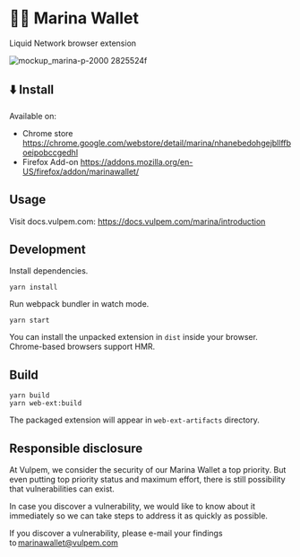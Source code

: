 # 🧜‍♀️ Marina Wallet
Liquid Network browser extension


![mockup_marina-p-2000 2825524f](https://user-images.githubusercontent.com/3596602/163511145-3085879d-486c-42d1-880a-1f8ba3f98803.png)



## ⬇️ Install

Available on:

- Chrome store https://chrome.google.com/webstore/detail/marina/nhanebedohgejbllffboeipobccgedhl
- Firefox Add-on https://addons.mozilla.org/en-US/firefox/addon/marinawallet/

## Usage

Visit docs.vulpem.com: https://docs.vulpem.com/marina/introduction

## Development

Install dependencies.
```
yarn install
```

Run webpack bundler in watch mode.
```
yarn start
```

You can install the unpacked extension in `dist` inside your browser. Chrome-based browsers support HMR.

## Build

```
yarn build
yarn web-ext:build
```

The packaged extension will appear in `web-ext-artifacts` directory.

## Responsible disclosure

At Vulpem, we consider the security of our Marina Wallet a top priority. But even putting top priority status and maximum effort, there is still possibility that vulnerabilities can exist. 

In case you discover a vulnerability, we would like to know about it immediately so we can take steps to address it as quickly as possible.  

If you discover a vulnerability, please e-mail your findings to marinawallet@vulpem.com
